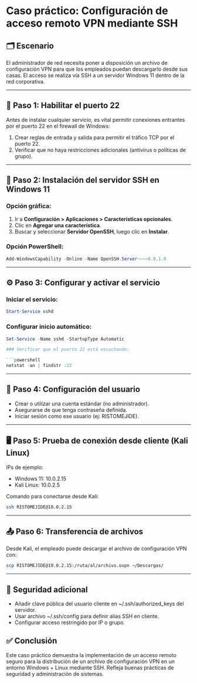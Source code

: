 # Caso práctico: Configuración de acceso remoto VPN mediante SSH

## 🗂️ Escenario

El administrador de red necesita poner a disposición un archivo de configuración VPN para que los empleados puedan descargarlo desde sus casas. El acceso se realiza vía SSH a un servidor Windows 11 dentro de la red corporativa.

---

## 🔐 Paso 1: Habilitar el puerto 22

Antes de instalar cualquier servicio, es vital permitir conexiones entrantes por el puerto 22 en el firewall de Windows:

1. Crear reglas de entrada y salida para permitir el tráfico TCP por el puerto 22.
2. Verificar que no haya restricciones adicionales (antivirus o políticas de grupo).

---

## 🧰 Paso 2: Instalación del servidor SSH en Windows 11

### Opción gráfica:
1. Ir a **Configuración > Aplicaciones > Características opcionales**.
2. Clic en **Agregar una característica**.
3. Buscar y seleccionar **Servidor OpenSSH**, luego clic en **Instalar**.

### Opción PowerShell:

```powershell
Add-WindowsCapability -Online -Name OpenSSH.Server~~~~0.0.1.0
```

---

## ⚙️ Paso 3: Configurar y activar el servicio

### Iniciar el servicio:

```powershell
Start-Service sshd
```

### Configurar inicio automático:

```powershell
Set-Service -Name sshd -StartupType Automatic

### Verificar que el puerto 22 está escuchando:

```powershell
netstat -an | findstr :22
```

---

## 👥 Paso 4: Configuración del usuario

- Crear o utilizar una cuenta estándar (no administrador).
- Asegurarse de que tenga contraseña definida.
- Iniciar sesión como ese usuario (ej: RISTOMEJIDE).

---

## 🖥️ Paso 5: Prueba de conexión desde cliente (Kali Linux)

IPs de ejemplo:
- Windows 11: 10.0.2.15
- Kali Linux: 10.0.2.5

Comando para conectarse desde Kali:

```bash
ssh RISTOMEJIDE@10.0.2.15
```

---

## 📤 Paso 6: Transferencia de archivos

Desde Kali, el empleado puede descargar el archivo de configuración VPN con:

```bash
scp RISTOMEJIDE@10.0.2.15:/ruta/al/archivo.ovpn ~/Descargas/
```

---

## 🔐 Seguridad adicional

- Añadir clave pública del usuario cliente en ~/.ssh/authorized_keys del servidor.
- Usar archivo ~/.ssh/config para definir alias SSH en cliente.
- Configurar acceso restringido por IP o grupo.

## ✅ Conclusión

Este caso práctico demuestra la implementación de un acceso remoto seguro para la distribución de un archivo de configuración VPN en un entorno Windows + Linux mediante SSH. Refleja buenas prácticas de seguridad y administración de sistemas.
